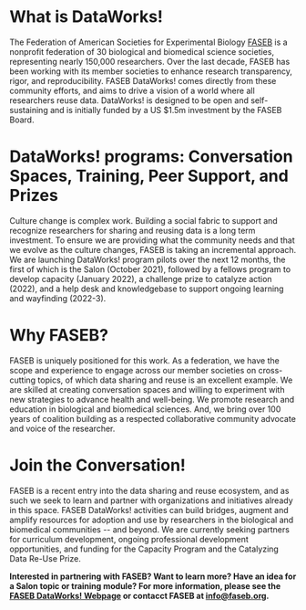 # What is DataWorks!

The Federation of American Societies for Experimental Biology [FASEB](https://faseb.org) is a nonprofit federation of 30 biological and biomedical science societies, representing nearly 150,000 researchers. Over the last decade, FASEB has been working with its member societies to enhance research transparency, rigor, and reproducibility. FASEB DataWorks! comes directly from these community efforts, and aims to drive a vision of a world where all researchers reuse data. DataWorks! is designed to be open and self-sustaining and is initially funded by a US $1.5m investment by the FASEB Board.

# DataWorks! programs: Conversation Spaces, Training, Peer Support, and Prizes

Culture change is complex work. Building a social fabric to support and recognize researchers for sharing and reusing data is a long term investment. To ensure we are providing what the community needs and that we evolve as the culture changes, FASEB is taking an incremental approach. We are launching DataWorks! program pilots over the next 12 months, the first of which is the Salon (October 2021), followed by a fellows program to develop capacity (January 2022), a challenge prize to catalyze action (2022), and a help desk and knowledgebase to support ongoing learning and wayfinding (2022-3).

# Why FASEB?

FASEB is uniquely positioned for this work. As a federation, we have the scope and experience to engage across our member societies on cross-cutting topics, of which data sharing and reuse is an excellent example. We are skilled at creating conversation spaces and willing to experiment with new strategies to advance health and well-being. We promote research and education in biological and biomedical sciences. And, we bring over 100 years of coalition building as a respected collaborative community advocate and voice of the researcher.

# Join the Conversation!

FASEB is a recent entry into the data sharing and reuse ecosystem, and as such we seek to learn and partner with organizations and initiatives already in this space. FASEB DataWorks! activities can build bridges, augment and amplify resources for adoption and use by researchers in the biological and biomedical communities -- and beyond. We are currently seeking partners for curriculum development, ongoing professional development opportunities, and funding for the Capacity Program and the Catalyzing Data Re-Use Prize.

**Interested in partnering with FASEB? Want to learn more? Have an idea for a Salon topic or training module? For more information, please see the [FASEB DataWorks! Webpage](https://www.faseb.org/Science-Policy-and-Advocacy/Science-Policy-Research-Issues/Data-Science-and-Informatics/Data-Sharing-and-Reuse) or contacct FASEB at info@faseb.org.**
